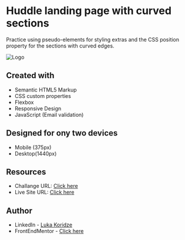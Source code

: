 # Huddle landing page with curved sections

Practice using pseudo-elements for styling extras and the CSS position property for the sections with curved edges.

![Logo](https://res.cloudinary.com/dz209s6jk/image/upload/f_auto,q_auto,w_700/Challenges/r6fio3uuca3rqvijjavh.jpg)


## Created with
- Semantic HTML5 Markup
- CSS custom properties
- Flexbox
- Responsive Design
- JavaScript (Email validation)

## Designed for ony two devices 
- Mobile (375px)
- Desktop(1440px)

## Resources

- Challange URL: [Click here](#)
- Live Site URL: [Click here](#)
## Author

- LinkedIn - [Luka Koridze](https://www.linkedin.com/in/luka-koridze-4397571a4/)
- FrontEndMentor - [Click here](https://www.frontendmentor.io/profile/lukenso)

